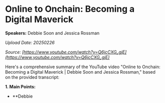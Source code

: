 # Online to Onchain: Becoming a Digital Maverick

**Speakers:** Debbie Soon and Jessica Rossman


*Upload Date: 20250226*

*Source: [https://www.youtube.com/watch?v=Q6jcCXG_gjE](https://www.youtube.com/watch?v=Q6jcCXG_gjE)*

Here's a comprehensive summary of the YouTube video "Online to Onchain: Becoming a Digital Maverick | Debbie Soon and Jessica Rossman," based on the provided transcript:

**1. Main Points:**

*   **Debbie